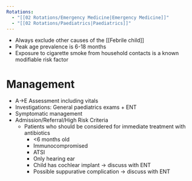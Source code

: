 ```yaml
---
Rotations:
  - "[[02 Rotations/Emergency Medicine|Emergency Medicine]]"
  - "[[02 Rotations/Paediatrics|Paediatrics]]"
---
```

- Always exclude other causes of the [[Febrile child]]
- Peak age prevalence is 6-18 months
- Exposure to cigarette smoke from household contacts is a known modifiable risk factor
# Management
- A→E Assessment including vitals
- Investigations: General paediatrics exams + ENT
- Symptomatic management
- Admission/Referral/High Risk Criteria
	- Patients who should be considered for immediate treatment with antibiotics
		- <6 months old
		- Immunocompromised
		- ATSI
		- Only hearing ear
		- Child has cochlear implant → discuss with ENT
		- Possible suppurative complication → discuss with ENT